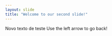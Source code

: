 ```yaml
---
layout: slide
title: "Welcome to our second slide!"
---
```

Novo texto de teste
Use the left arrow to go back!
